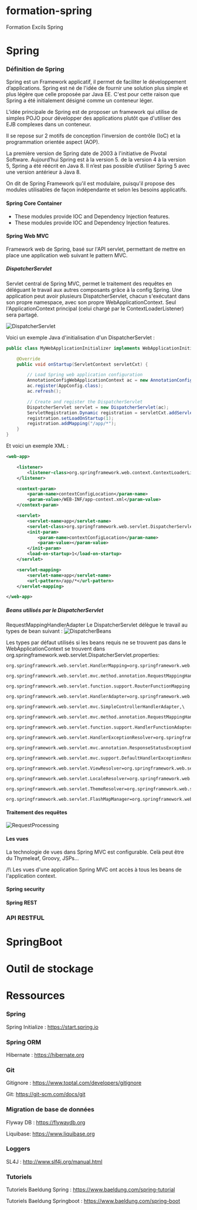# formation-spring
Formation Excils Spring

# Spring
### Définition de Spring 

Spring est un Framework applicatif, il permet de faciliter le développement d’applications. Spring est né de l'idée de fournir une solution plus simple et plus légère que celle proposée par Java EE. C'est pour cette raison que Spring a été initialement désigné comme un conteneur léger.

L'idée principale de Spring est de proposer un framework qui utilise de simples POJO pour développer des applications plutôt que d'utiliser des EJB complexes dans un conteneur.

Il se repose sur 2 motifs de conception l’inversion de contrôle (IoC) et la programmation orientée aspect (AOP).

La première version de Spring date de 2003 à l'initiative de Pivotal Software. 
Aujourd’hui Spring est à la version 5. de la version 4 à la version 5, Spring a été réécrit en Java 8. Il n’est pas possible d’utiliser Spring 5 avec une version antérieur à Java 8.

On dit de Spring Framework qu'il est modulaire, puisqu'il propose des modules utilisables de façon indépendante et selon les besoins applicatifs. 

#### Spring Core Container
 
* These modules provide IOC and Dependency Injection features.
* These modules provide IOC and Dependency Injection features.


#### Spring Web MVC 
Framework web de Spring, basé sur l'API servlet, permettant de mettre en place une application web suivant le pattern MVC.


##### DispatcherServlet

Servlet central de Spring MVC, permet le traitement des requêtes en déléguant le travail aux autres composants grâce à la config Spring.
Une application peut avoir plusieurs DispatcherServlet, chacun s'exécutant dans son propre namespace, avec son propre WebApplicationContext.
Seul l'ApplicationContext principal (celui chargé par le ContextLoaderListener) sera partagé.

![DispatcherServlet](annexes/pictures/mvc-context-hierarchy.png?raw=true "DispatcherServlet")

Voici un exemple Java d'initialisation d'un DispatcherServlet : 
```java
public class MyWebApplicationInitializer implements WebApplicationInitializer {

    @Override
    public void onStartup(ServletContext servletCxt) {

        // Load Spring web application configuration
        AnnotationConfigWebApplicationContext ac = new AnnotationConfigWebApplicationContext();
        ac.register(AppConfig.class);
        ac.refresh();

        // Create and register the DispatcherServlet
        DispatcherServlet servlet = new DispatcherServlet(ac);
        ServletRegistration.Dynamic registration = servletCxt.addServlet("app", servlet);
        registration.setLoadOnStartup(1);
        registration.addMapping("/app/*");
    }
}
```

Et voici un exemple XML :
```xml
<web-app>

    <listener>
        <listener-class>org.springframework.web.context.ContextLoaderListener</listener-class>
    </listener>

    <context-param>
        <param-name>contextConfigLocation</param-name>
        <param-value>/WEB-INF/app-context.xml</param-value>
    </context-param>

    <servlet>
        <servlet-name>app</servlet-name>
        <servlet-class>org.springframework.web.servlet.DispatcherServlet</servlet-class>
        <init-param>
            <param-name>contextConfigLocation</param-name>
            <param-value></param-value>
        </init-param>
        <load-on-startup>1</load-on-startup>
    </servlet>

    <servlet-mapping>
        <servlet-name>app</servlet-name>
        <url-pattern>/app/*</url-pattern>
    </servlet-mapping>

</web-app>
```

##### Beans utilisés par le DispatcherServlet
RequestMappingHandlerAdapter
Le DispatcherServlet délègue le travail au types de bean suivant : 
![DispatcherBeans](annexes/pictures/dispatcher-beans.png?raw=true "DispatcherBeans")

Les types par défaut utilisés si les beans requis ne se trouvent pas dans le WebApplicationContext se trouvent dans org.springframework.web.servlet.DispatcherServlet.properties:
```properties
org.springframework.web.servlet.HandlerMapping=org.springframework.web.servlet.handler.BeanNameUrlHandlerMapping,\
	org.springframework.web.servlet.mvc.method.annotation.RequestMappingHandlerMapping,\
	org.springframework.web.servlet.function.support.RouterFunctionMapping

org.springframework.web.servlet.HandlerAdapter=org.springframework.web.servlet.mvc.HttpRequestHandlerAdapter,\
	org.springframework.web.servlet.mvc.SimpleControllerHandlerAdapter,\
	org.springframework.web.servlet.mvc.method.annotation.RequestMappingHandlerAdapter,\
	org.springframework.web.servlet.function.support.HandlerFunctionAdapter

org.springframework.web.servlet.HandlerExceptionResolver=org.springframework.web.servlet.mvc.method.annotation.ExceptionHandlerExceptionResolver,\
	org.springframework.web.servlet.mvc.annotation.ResponseStatusExceptionResolver,\
	org.springframework.web.servlet.mvc.support.DefaultHandlerExceptionResolver

org.springframework.web.servlet.ViewResolver=org.springframework.web.servlet.view.InternalResourceViewResolver

org.springframework.web.servlet.LocaleResolver=org.springframework.web.servlet.i18n.AcceptHeaderLocaleResolver

org.springframework.web.servlet.ThemeResolver=org.springframework.web.servlet.theme.FixedThemeResolver

org.springframework.web.servlet.FlashMapManager=org.springframework.web.servlet.support.SessionFlashMapManager
```

#### Traitement des requêtes
![RequestProcessing](annexes/pictures/request-processing.png?raw=true "DispatcherBeans")

#### Les vues
La technologie de vues dans Spring MVC est configurable. Celà peut être du Thymeleaf, Groovy, JSPs...

/!\ Les vues d'une application Spring MVC ont accès à tous les beans de l'application context.


#### Spring security 

#### Spring REST

### API RESTFUL 

# SpringBoot 

# Outil de stockage

# Ressources 
### Spring 
Spring Initialize : https://start.spring.io 

### Spring ORM 
Hibernate : https://hibernate.org 
### Git
Gitignore : https://www.toptal.com/developers/gitignore 

Git: https://git-scm.com/docs/git 

### Migration de base de données 
Flyway DB : https://flywaydb.org

Liquibase: https://www.liquibase.org  

### Loggers
SL4J : http://www.slf4j.org/manual.html 

### Tutoriels
Tutoriels Baeldung Spring :  https://www.baeldung.com/spring-tutorial

Tutoriels Baeldung Springboot : https://www.baeldung.com/spring-boot 
